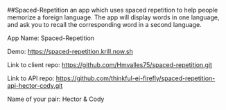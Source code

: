 ##Spaced-Repetition
an app which uses spaced repetition to help people memorize a foreign language. The app will display words in one language, and ask you to recall the corresponding word in a second language.

App Name: Spaced-Repetition

Demo: https://spaced-repetition.krill.now.sh

Link to client repo: https://github.com/Hmvalles75/spaced-repetition.git

Link to API repo: https://github.com/thinkful-ei-firefly/spaced-repetition-api-hector-cody.git

Name of your pair: Hector & Cody
